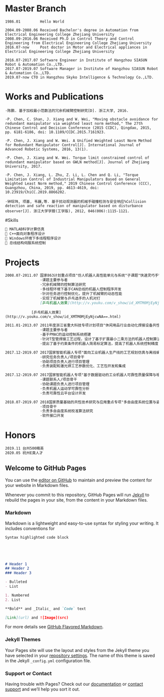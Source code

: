 # Master Branch
```
1986.01         Hello World

2004.09-2008.06 Received Bachelor's degree in Automation from Electrical Engineering College Zhejiang University
2008.09-2016.06 Received Ph.D in Control Theory and Control Engineering from Electrical Engineering College Zhejiang University
2016.07-now     Post doctor in Motor and Electrical appliances in Electrical Engineering College Zhejiang University

2016.07-2017.07 Software Engineer in Institute of Hangzhou SIASUN Robot & Automation Co.,LTD.
2017.07-2019.07 Software Manager in Institute of Hangzhou SIASUN Robot & Automation Co.,LTD.
2019.07-now CTO in Hangzhou Skyko Intelligence & Technology Co.,LTD.
```
# Works and Publications
```
·陈鹏. 基于加权最小范数法的冗余机械臂控制研究[D]. 浙江大学, 2016.

·P. Chen, C. Shan, J. Xiang and W. Wei, "Moving obstacle avoidance for redundant manipulator via weighted least norm method," The 27th Chinese Control and Decision Conference (2015 CCDC), Qingdao, 2015, pp. 6181-6186, doi: 10.1109/CCDC.2015.7161923.

·P. Chen, J. Xiang and W. Wei. A Unified Weighted Least Norm Method for Redundant Manipulator Control[J]. International Journal of Advanced Robotic Systems, 2016, 13(1).

·P. Chen, J. Xiang and W. Wei. Torque limit constrained control of redundant manipulator based on GWLN method[J]. Journal of Zhejiang University, 2017.

·P. Chen, J. Xiang, L. Zhu, Z. Li, L. Chen and Q. Li, "Torque Limitation Control of Industrial Manipulators Based on General Weighted Least Norm method," 2019 Chinese Control Conference (CCC), Guangzhou, China, 2019, pp. 4613-4619, doi: 10.23919/ChiCC.2019.8866202.

·钟琮玮, 项基, 韦巍,等. 基于扰动观测器的机械手碰撞检测与安全响应%Collision detection and safe reaction of manipulator based on disturbance observer[J]. 浙江大学学报(工学版), 2012, 046(006):1115-1121.
```

#Skills

```markdown
 MATLAB科学计算仿真
 C++面向对象程序设计
 Windows环境下多线程程序设计
 总线结构伺服系统控制
```

# Projects

```markdown
2008.07-2011.07 国家863计划重点项目"仿人机器人高性能单元与系统"子课题"快速灵巧手臂"(2008AA042602) 
                ·课题主要参与者
                ·冗余机械臂的控制算法研究
                ·多线程环境下基于CAN总线的机器人控制程序开发
                ·针对任务进行控制优化，提升了机械臂的动态性能
                ·实现了机械臂与乒乓选手的人机对打
                [乒乓机器人效果](http://v.youku.com/v_show/id_XMTM0MjEyNjcwNA==.html)
```
                [乒乓机器人效果](http://v.youku.com/v_show/id_XMTM0MjEyNjcwNA==.html)
                
```markdown                
2011.01-2013.07 2011年度浙江省重大科技专项计划项目"休闲用品行业自动化焊接设备共性技术的应用研究和产业化"
                ·课题主要参与者
                ·基于PMAC的运动控制系统搭建
                ·针对T型管焊接工艺过程，设计了基于扩展最小二乘方法的机器人控制算法
                ·提出了基于约束条件的机器人简易标定算法，提高了机器人系统控制精度
```

```markdown                
2017.12-2019.07 2017国家智能机器人专项"面向工业机器人生产线的工艺规划仿真与离线编程软件"
                ·研究任务负责人/项目骨干
                ·协助项目负责人进行项目管理
                ·负责装配和激光焊工艺参数优化、工艺包开发和集成
```

```markdown                
2017.12-2019.07 2017国家智能机器人专项"基于数据驱动的工业机器人可靠性质量保障与增长技术"
                ·课题联系人/项目骨干
                ·协助课题负责人进行项目管理
                ·负责机器人运动学可靠性分析
                ·负责可靠性云平台设计开发
```

```markdown                
2018.07-2019.07 2018国家质量基础的共性技术研究与应用重点专项"多自由度系统位置与姿态过程控制计量关键技术研究"
                ·项目骨干
                ·负责多自由度系统校准算法研究
                ·软件接口开发
```
# Honors

```markdown                
2019.11 台州500精英
2020.05 杭州E类人才
```


## Welcome to GitHub Pages

You can use the [editor on GitHub](https://github.com/tangguotongling/tangguotongling.github.com/edit/master/index.md) to maintain and preview the content for your website in Markdown files.

Whenever you commit to this repository, GitHub Pages will run [Jekyll](https://jekyllrb.com/) to rebuild the pages in your site, from the content in your Markdown files.

### Markdown

Markdown is a lightweight and easy-to-use syntax for styling your writing. It includes conventions for

```markdown
Syntax highlighted code block

                
                


# Header 1
## Header 2
### Header 3

- Bulleted
- List

1. Numbered
2. List

**Bold** and _Italic_ and `Code` text

[Link](url) and ![Image](src)
```

For more details see [GitHub Flavored Markdown](https://guides.github.com/features/mastering-markdown/).

### Jekyll Themes

Your Pages site will use the layout and styles from the Jekyll theme you have selected in your [repository settings](https://github.com/tangguotongling/tangguotongling.github.com/settings). The name of this theme is saved in the Jekyll `_config.yml` configuration file.

### Support or Contact

Having trouble with Pages? Check out our [documentation](https://help.github.com/categories/github-pages-basics/) or [contact support](https://github.com/contact) and we’ll help you sort it out.
